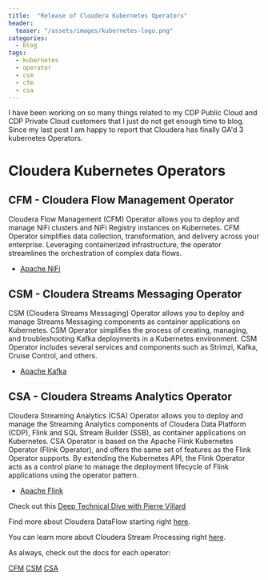```yaml
---
title:  "Release of Cloudera Kubernetes Operators"
header:
  teaser: "/assets/images/kubernetes-logo.png"
categories: 
  - blog
tags:
  - kubernetes 
  - operator
  - csm
  - cfm
  - csa
---
```


I have been working on so many things related to my CDP Public Cloud and CDP Private Cloud customers that I just do not get enough time to blog.  Since my last post I am happy to report that Cloudera has finally GA'd 3 kubernetes Operators.

# Cloudera Kubernetes Operators

## CFM - Cloudera Flow Management Operator 
  Cloudera Flow Management (CFM) Operator allows you to deploy and manage NiFi clusters and NiFi Registry instances on Kubernetes. CFM Operator simplifies data collection, transformation, and delivery across your enterprise. Leveraging containerized infrastructure, the operator streamlines the orchestration of complex data flows.
  * [Apache NiFi](https://nifi.apache.org/)

## CSM - Cloudera Streams Messaging Operator
  CSM (Cloudera Streams Messaging) Operator allows you to deploy and manage Streams Messaging components as container applications on Kubernetes. CSM Operator simplifies the process of creating, managing, and troubleshooting Kafka deployments in a Kubernetes environment. CSM Operator includes several services and components such as Strimzi, Kafka, Cruise Control, and others.
  * [Apache Kafka](https://kafka.apache.org/)

## CSA - Cloudera Streams Analytics Operator
  Cloudera Streaming Analytics (CSA) Operator allows you to deploy and manage the Streaming Analytics components of Cloudera Data Platform (CDP), Flink and SQL Stream Builder (SSB), as container applications on Kubernetes. CSA Operator is based on the Apache Flink Kubernetes Operator (Flink Operator), and offers the same set of features as the Flink Operator supports. By extending the Kubernetes API, the Flink Operator acts as a control plane to manage the deployment lifecycle of Flink applications using the operator pattern.
  * [Apache Flink](https://flink.apache.org/)


Check out this [Deep Technical Dive with Pierre Villard](https://community.cloudera.com/t5/Community-Articles/Cloudera-Flow-Management-Operator-A-technical-deep-dive/ta-p/390473)


Find more about Cloudera DataFlow starting right [here](https://www.cloudera.com/products/dataflow.html).

You can learn more about Cloudera Stream Processing right [here](https://www.cloudera.com/products/stream-processing.html).


As always, check out the docs for each operator:

[CFM](https://docs.cloudera.com/cfm-operator/2.8.0/index.html)
[CSM](https://docs.cloudera.com/csm-operator/1.0/index.html)
[CSA](https://docs.cloudera.com/csa-operator/1.0/index.html)